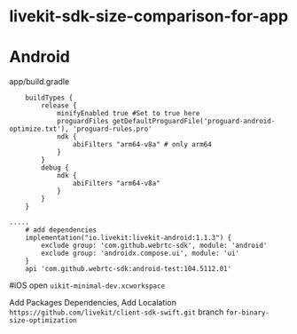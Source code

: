 # livekit-sdk-size-comparison-for-app


# Android

app/build.gradle

```
    buildTypes {
        release {
            minifyEnabled true #Set to true here
            proguardFiles getDefaultProguardFile('proguard-android-optimize.txt'), 'proguard-rules.pro'
            ndk {
                abiFilters "arm64-v8a" # only arm64
            }
        }
        debug {
            ndk {
                abiFilters "arm64-v8a"
            }
        }
    }
    
.....
    # add dependencies
    implementation("io.livekit:livekit-android:1.1.3") {
        exclude group: 'com.github.webrtc-sdk', module: 'android'
        exclude group: 'androidx.compose.ui', module: 'ui'
    }
    api 'com.github.webrtc-sdk:android-test:104.5112.01'
```

#iOS
open `uikit-minimal-dev.xcworkspace`

Add Packages Dependencies, Add Localation `https://github.com/livekit/client-sdk-swift.git` branch `for-binary-size-optimization`

